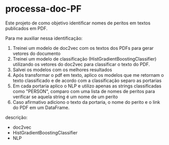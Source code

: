# processa-doc-PF

Este projeto de como objetivo identificar nomes de peritos em textos publicados em PDF.

Para me auxiliar nessa identificação:
1) Treinei um modelo de doc2vec com os textos dos PDFs para gerar vetores do documento
2) Treinei um modelo de classificação (HistGradientBoostingClassifier) utilizando os vetores do doc2vec para classificar o texto do PDF.
3) Salvei os modelos com os melhores resultados
4) Após transformar o pdf em texto, aplico os modelos que me retornam o texto classificado e de acordo com a classificação separo as portarias
5) Em cada portaria aplico o NLP e utilizo apenas as strings classificadas como "PERSON", comparo com uma lista de nomes de peritos para verificar se aquela string
é um nome de um perito
6) Caso afirmativo adiciono o texto da portaria, o nome do perito e o link do PDF em um DataFrame.


descrição:
- doc2vec
- HistGradientBoostingClassifier
- NLP
